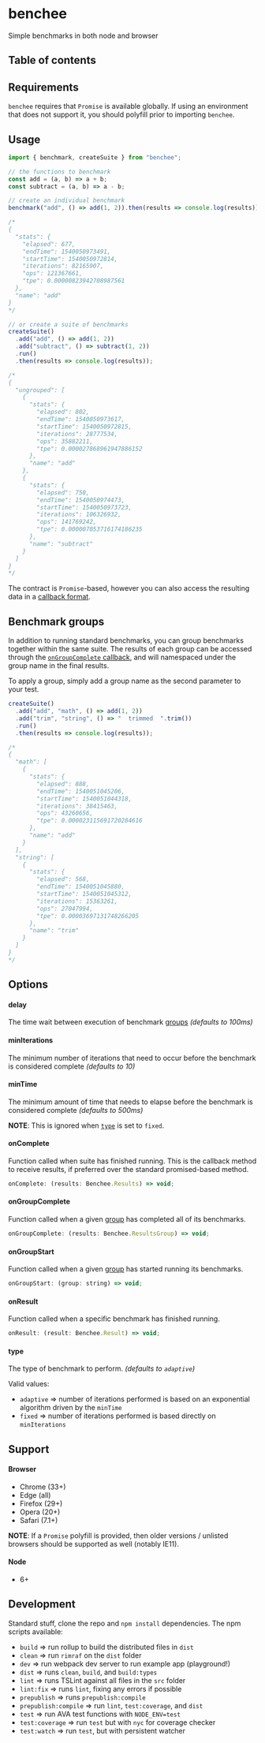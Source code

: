 # benchee

Simple benchmarks in both node and browser

## Table of contents

## Requirements

`benchee` requires that `Promise` is available globally. If using an environment that does not support it, you should polyfill prior to importing `benchee`.

## Usage

```javascript
import { benchmark, createSuite } from "benchee";

// the functions to benchmark
const add = (a, b) => a + b;
const subtract = (a, b) => a - b;

// create an individual benchmark
benchmark("add", () => add(1, 2)).then(results => console.log(results));

/*
{
  "stats": {
    "elapsed": 677,
    "endTime": 1540050973491,
    "startTime": 1540050972814,
    "iterations": 82165907,
    "ops": 121367661,
    "tpe": 0.00000823942708987561
  },
  "name": "add"
}
*/

// or create a suite of benchmarks
createSuite()
  .add("add", () => add(1, 2))
  .add("subtract", () => subtract(1, 2))
  .run()
  .then(results => console.log(results));

/*
{
  "ungrouped": [
    {
      "stats": {
        "elapsed": 802,
        "endTime": 1540050973617,
        "startTime": 1540050972815,
        "iterations": 28777534,
        "ops": 35882211,
        "tpe": 0.000027868961947886152
      },
      "name": "add"
    },
    {
      "stats": {
        "elapsed": 750,
        "endTime": 1540050974473,
        "startTime": 1540050973723,
        "iterations": 106326932,
        "ops": 141769242,
        "tpe": 0.000007053716174186235
      },
      "name": "subtract"
    }
  ]
}
*/
```

The contract is `Promise`-based, however you can also access the resulting data in a [callback format](#oncomplete).

## Benchmark groups

In addition to running standard benchmarks, you can group benchmarks together within the same suite. The results of each group can be accessed through the [`onGroupComplete` callback](#ongroupcomplete), and will namespaced under the group name in the final results.

To apply a group, simply add a group name as the second parameter to your test.

```javascript
createSuite()
  .add("add", "math", () => add(1, 2))
  .add("trim", "string", () => "  trimmed  ".trim())
  .run()
  .then(results => console.log(results));

/*
{
  "math": [
    {
      "stats": {
        "elapsed": 888,
        "endTime": 1540051045206,
        "startTime": 1540051044318,
        "iterations": 38415463,
        "ops": 43260656,
        "tpe": 0.000023115691720284616
      },
      "name": "add"
    }
  ],
  "string": [
    {
      "stats": {
        "elapsed": 568,
        "endTime": 1540051045880,
        "startTime": 1540051045312,
        "iterations": 15363261,
        "ops": 27047994,
        "tpe": 0.00003697131748266205
      },
      "name": "trim"
    }
  ]
}
*/
```

## Options

#### delay

The time wait between execution of benchmark [groups](#benchmark-groups) _(defaults to 100ms)_

#### minIterations

The minimum number of iterations that need to occur before the benchmark is considered complete _(defaults to 10)_

#### minTime

The minimum amount of time that needs to elapse before the benchmark is considered complete _(defaults to 500ms)_

**NOTE**: This is ignored when [`type`](#type) is set to `fixed`.

#### onComplete

Function called when suite has finished running. This is the callback method to receive results, if preferred over the standard promised-based method.

```javascript
onComplete: (results: Benchee.Results) => void;
```

#### onGroupComplete

Function called when a given [group](#benchmark-groups) has completed all of its benchmarks.

```javascript
onGroupComplete: (results: Benchee.ResultsGroup) => void;
```

#### onGroupStart

Function called when a given [group](#benchmark-groups) has started running its benchmarks.

```javascript
onGroupStart: (group: string) => void;
```

#### onResult

Function called when a specific benchmark has finished running.

```javascript
onResult: (result: Benchee.Result) => void;
```

#### type

The type of benchmark to perform. _(defaults to `adaptive`)_

Valid values:

- `adaptive` => number of iterations performed is based on an exponential algorithm driven by the `minTime`
- `fixed` => number of iterations performed is based directly on `minIterations`

## Support

#### Browser

- Chrome (33+)
- Edge (all)
- Firefox (29+)
- Opera (20+)
- Safari (7.1+)

**NOTE**: If a `Promise` polyfill is provided, then older versions / unlisted browsers should be supported as well (notably IE11).

#### Node

- 6+

## Development

Standard stuff, clone the repo and `npm install` dependencies. The npm scripts available:

- `build` => run rollup to build the distributed files in `dist`
- `clean` => run `rimraf` on the `dist` folder
- `dev` => run webpack dev server to run example app (playground!)
- `dist` => runs `clean`, `build`, and `build:types`
- `lint` => runs TSLint against all files in the `src` folder
- `lint:fix` => runs `lint`, fixing any errors if possible
- `prepublish` => runs `prepublish:compile`
- `prepublish:compile` => run `lint`, `test:coverage`, and `dist`
- `test` => run AVA test functions with `NODE_ENV=test`
- `test:coverage` => run `test` but with `nyc` for coverage checker
- `test:watch` => run `test`, but with persistent watcher
